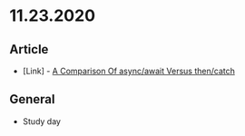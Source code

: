 # 11.23.2020

## Article

- \[Link\] - [A Comparison Of async/await Versus then/catch](https://www.smashingmagazine.com/2020/11/comparison-async-await-versus-then-catch/)

## General

- Study day
